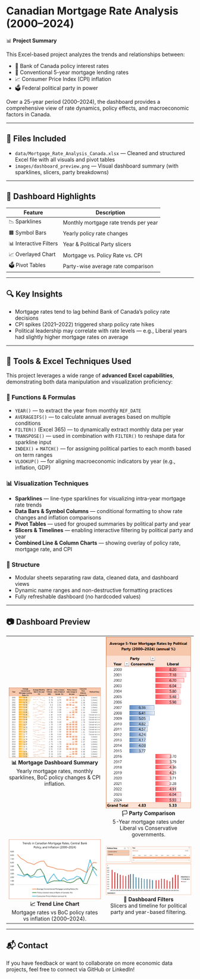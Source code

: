 # Canadian Mortgage Rate Analysis (2000–2024)

📊 **Project Summary**

This Excel-based project analyzes the trends and relationships between:
- 🏦 Bank of Canada policy interest rates
- 🏡 Conventional 5-year mortgage lending rates
- 📈 Consumer Price Index (CPI) inflation
- 🗳️ Federal political party in power

Over a 25-year period (2000–2024), the dashboard provides a comprehensive view of rate dynamics, policy effects, and macroeconomic factors in Canada.

---

## 📁 Files Included

- `data/Mortgage_Rate_Analysis_Canada.xlsx` — Cleaned and structured Excel file with all visuals and pivot tables
- `images/dashboard_preview.png` — Visual dashboard summary (with sparklines, slicers, party breakdowns)

---

## 🧠 Dashboard Highlights

| Feature | Description |
|---------|-------------|
| 📉 Sparklines | Monthly mortgage rate trends per year |
| 🟧 Symbol Bars | Yearly policy rate changes |
| 📊 Interactive Filters | Year & Political Party slicers |
| 📈 Overlayed Chart | Mortgage vs. Policy Rate vs. CPI |
| 🗳️ Pivot Tables | Party-wise average rate comparison |

---

## 🔍 Key Insights

- Mortgage rates tend to lag behind Bank of Canada’s policy rate decisions
- CPI spikes (2021–2022) triggered sharp policy rate hikes
- Political leadership may correlate with rate levels — e.g., Liberal years had slightly higher mortgage rates on average

---

## 🔧 Tools & Excel Techniques Used

This project leverages a wide range of **advanced Excel capabilities**, demonstrating both data manipulation and visualization proficiency:

### 📐 Functions & Formulas
- `YEAR()` — to extract the year from monthly `REF_DATE`
- `AVERAGEIFS()` — to calculate annual averages based on multiple conditions
- `FILTER()` (Excel 365) — to dynamically extract monthly data per year
- `TRANSPOSE()` — used in combination with `FILTER()` to reshape data for sparkline input
- `INDEX()` + `MATCH()` — for assigning political parties to each month based on term ranges
- `VLOOKUP()` — for aligning macroeconomic indicators by year (e.g., inflation, GDP)

### 📊 Visualization Techniques
- **Sparklines** — line-type sparklines for visualizing intra-year mortgage rate trends
- **Data Bars & Symbol Columns** — conditional formatting to show rate changes and inflation comparisons
- **Pivot Tables** — used for grouped summaries by political party and year
- **Slicers & Timelines** — enabling interactive filtering by political party and year
- **Combined Line & Column Charts** — showing overlay of policy rate, mortgage rate, and CPI

### 🧱 Structure
- Modular sheets separating raw data, cleaned data, and dashboard views
- Dynamic name ranges and non-destructive formatting practices
- Fully refreshable dashboard (no hardcoded values)


---

## 📷 Dashboard Preview

<table>
  <tr>
    <td align="center">
      <img src="images/mortgage_dashboard_summary.png" width="380"/>
      <br/>
      <strong>📊 Mortgage Dashboard Summary</strong><br/>
      Yearly mortgage rates, monthly sparklines, BoC policy changes & CPI inflation.
    </td>
    <td align="center">
      <img src="images/mortgage_rate_by_party.png" width="360"  height="460">
      <br/>
      <strong>🏳️ Party Comparison</strong><br/>
      5-Year mortgage rates under Liberal vs Conservative governments.
    </td>
  </tr>
  <tr>
    <td align="center">
      <img src="images/rate_trends_mortgage_policy_inflation.png" width="380"/>
      <br/>
      <strong>📈 Trend Line Chart</strong><br/>
      Mortgage rates vs BoC policy rates vs inflation (2000–2024).
    </td>
    <td align="center">
      <img src="images/dashboard_filters_and_interaction.png" width="380"/>
      <br/>
      <strong>🧩 Dashboard Filters</strong><br/>
      Slicers and timeline for political party and year-based filtering.
    </td>
  </tr>
</table>


---

## 📬 Contact

If you have feedback or want to collaborate on more economic data projects, feel free to connect via GitHub or LinkedIn!
